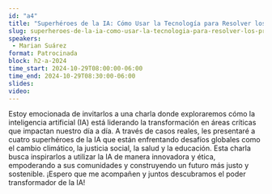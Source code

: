 ```yaml
---
id: "a4"
title: "Superhéroes de la IA: Cómo Usar la Tecnología para Resolver los Problemas del Mundo"
slug: superheroes-de-la-ia-como-usar-la-tecnologia-para-resolver-los-problemas-del-mundo
speakers:
 - Marian Suárez
format: Patrocinada
block: h2-a-2024
time_start: 2024-10-29T08:00:00-06:00
time_end: 2024-10-29T08:30:00-06:00
slides: 
video: 
---
```


Estoy emocionada de invitarlos a una charla donde exploraremos cómo la inteligencia artificial (IA) está liderando la transformación en áreas críticas que impactan nuestro día a día. A través de casos reales, les presentaré a cuatro superhéroes de la IA que están enfrentando desafíos globales como el cambio climático, la justicia social, la salud y la educación. Esta charla busca inspirarlos a utilizar la IA de manera innovadora y ética, empoderando a sus comunidades y construyendo un futuro más justo y sostenible. ¡Espero que me acompañen y juntos descubramos el poder transformador de la IA!

